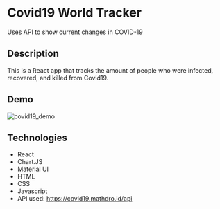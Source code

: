 # Covid19 World Tracker

Uses API to show current changes in COVID-19 

## Description

This is a React app that tracks the amount of people who were infected, recovered, and killed from Covid19.

## Demo

![covid19_demo](https://user-images.githubusercontent.com/46305741/96385566-8ebd7d80-1149-11eb-97b7-32aa9bf17697.gif)


## Technologies

- React
- Chart.JS
- Material UI
- HTML
- CSS
- Javascript
- API used: https://covid19.mathdro.id/api

